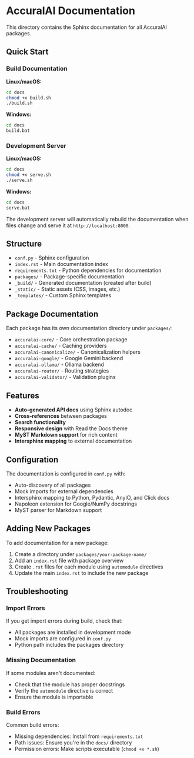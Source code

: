 # AccuralAI Documentation

This directory contains the Sphinx documentation for all AccuralAI packages.

## Quick Start

### Build Documentation

**Linux/macOS:**
```bash
cd docs
chmod +x build.sh
./build.sh
```

**Windows:**
```cmd
cd docs
build.bat
```

### Development Server

**Linux/macOS:**
```bash
cd docs
chmod +x serve.sh
./serve.sh
```

**Windows:**
```cmd
cd docs
serve.bat
```

The development server will automatically rebuild the documentation when files change and serve it at `http://localhost:8000`.

## Structure

- `conf.py` - Sphinx configuration
- `index.rst` - Main documentation index
- `requirements.txt` - Python dependencies for documentation
- `packages/` - Package-specific documentation
- `_build/` - Generated documentation (created after build)
- `_static/` - Static assets (CSS, images, etc.)
- `_templates/` - Custom Sphinx templates

## Package Documentation

Each package has its own documentation directory under `packages/`:

- `accuralai-core/` - Core orchestration package
- `accuralai-cache/` - Caching providers
- `accuralai-canonicalize/` - Canonicalization helpers
- `accuralai-google/` - Google Gemini backend
- `accuralai-ollama/` - Ollama backend
- `accuralai-router/` - Routing strategies
- `accuralai-validator/` - Validation plugins

## Features

- **Auto-generated API docs** using Sphinx autodoc
- **Cross-references** between packages
- **Search functionality** 
- **Responsive design** with Read the Docs theme
- **MyST Markdown support** for rich content
- **Intersphinx mapping** to external documentation

## Configuration

The documentation is configured in `conf.py` with:

- Auto-discovery of all packages
- Mock imports for external dependencies
- Intersphinx mapping to Python, Pydantic, AnyIO, and Click docs
- Napoleon extension for Google/NumPy docstrings
- MyST parser for Markdown support

## Adding New Packages

To add documentation for a new package:

1. Create a directory under `packages/your-package-name/`
2. Add an `index.rst` file with package overview
3. Create `.rst` files for each module using `automodule` directives
4. Update the main `index.rst` to include the new package

## Troubleshooting

### Import Errors

If you get import errors during build, check that:
- All packages are installed in development mode
- Mock imports are configured in `conf.py`
- Python path includes the packages directory

### Missing Documentation

If some modules aren't documented:
- Check that the module has proper docstrings
- Verify the `automodule` directive is correct
- Ensure the module is importable

### Build Errors

Common build errors:
- Missing dependencies: Install from `requirements.txt`
- Path issues: Ensure you're in the `docs/` directory
- Permission errors: Make scripts executable (`chmod +x *.sh`)
